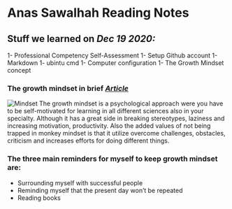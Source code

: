 # Anas Sawalhah Reading Notes

## Stuff we learned on *Dec 19 2020:*
1- Professional Competency Self-Assessment
1- Setup Github account
1- Markdown
1- ubintu cmd 
1- Computer configuration 
1- The Growth Mindset concept 

### The growth mindset in brief _[Article](https://www.atlassian.com/blog/inside-atlassian/growth-mindset)_
![Mindset](
https://3kllhk1ibq34qk6sp3bhtox1-wpengine.netdna-ssl.com/wp-content/uploads/2015/11/growth-mindset.png)
The growth mindset is a psychological approach were you have to be self-motivated for learning in all different sciences also in your specialty. Although it has a great side in breaking stereotypes, laziness and increasing motivation, productivity. Also the added values of not being trapped in monkey mindset is that it utilize overcome challenges, obstacles, criticism  and increases efforts for doing different things.

### The three main reminders for myself to keep growth mindset are:
*	Surrounding myself with successful people
*	Reminding myself that the present day won’t be repeated 
*	Reading books 
